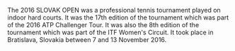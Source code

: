 The 2016 SLOVAK OPEN was a professional tennis tournament played on indoor hard courts. It was the 17th edition of the tournament which was part of the 2016 ATP Challenger Tour. It was also the 8th edition of the tournament which was part of the ITF Women's Circuit. It took place in Bratislava, Slovakia between 7 and 13 November 2016.

